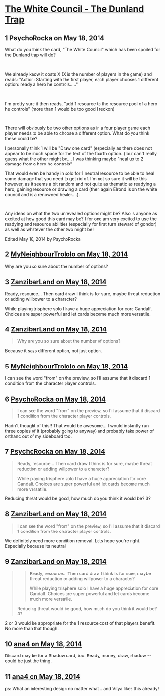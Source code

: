 # [The White Council - The Dunland Trap](https://community.fantasyflightgames.com/topic/106545-the-white-council-the-dunland-trap/)

## 1 [PsychoRocka on May 18, 2014](https://community.fantasyflightgames.com/topic/106545-the-white-council-the-dunland-trap/?do=findComment&comment=1088880)

What do you think the card, "The White Council" which has been spoiled for the Dunland trap will do?

 

We already know it costs X (X is the number of players in the game) and reads:
"Action: Starting with the first player, each player chooses 1 different option: ready a hero he controls....."

 

I'm pretty sure it then reads, "add 1 resource to the resource pool of a hero he controls" (more than 1 would be too good I reckon)

 

There will obviously be two other options as in a four player game each player needs to be able to choose a different option. What do you think these could be?

I personally think 1 will be "Draw one card" (especially as there does not appear to be much space for the text of the fourth option..) but can't really guess what the other might be.... I was thinking maybe "heal up to 2 damage from a hero he controls" 

That would even be handy in solo for 1 neutral resource to be able to heal some damage that you need to get rid of. I'm not so sure it will be this however, as it seems a bit random and not quite as thematic as readying a hero, gaining resource or drawing a card (then again Elrond is on the white council and is a renowned healer....).

 

Any ideas on what the two unrevealed options might be?
Also is anyone as excited at how good this card may be? I for one am very excited to use the readying and resource abilities (especially for first turn steward of gondor) as well as whatever the other two might be!

Edited May 18, 2014 by PsychoRocka

## 2 [MyNeighbourTrololo on May 18, 2014](https://community.fantasyflightgames.com/topic/106545-the-white-council-the-dunland-trap/?do=findComment&comment=1088895)

Why are you so sure about the number of options?

## 3 [ZanzibarLand on May 18, 2014](https://community.fantasyflightgames.com/topic/106545-the-white-council-the-dunland-trap/?do=findComment&comment=1088900)

Ready, resource... Then card draw I think is for sure, maybe threat reduction or adding willpower to a character?

While playing trisphere solo I have a huge appreciation for core Gandalf. Choices are super powerful and let cards become much more versatile.

## 4 [ZanzibarLand on May 18, 2014](https://community.fantasyflightgames.com/topic/106545-the-white-council-the-dunland-trap/?do=findComment&comment=1088901)

> Why are you so sure about the number of options?

Because it says different option, not just option.

## 5 [MyNeighbourTrololo on May 18, 2014](https://community.fantasyflightgames.com/topic/106545-the-white-council-the-dunland-trap/?do=findComment&comment=1088911)

I can see the word "from" on the preview, so I'll assume that it discard 1 condition from the character player controls.

## 6 [PsychoRocka on May 18, 2014](https://community.fantasyflightgames.com/topic/106545-the-white-council-the-dunland-trap/?do=findComment&comment=1088917)

> I can see the word "from" on the preview, so I'll assume that it discard 1 condition from the character player controls.

Hadn't thought of this!! That would be awesome... I would instantly run three copies of it (probably going to anyway) and probably take power of orthanc out of my sideboard too.

## 7 [PsychoRocka on May 18, 2014](https://community.fantasyflightgames.com/topic/106545-the-white-council-the-dunland-trap/?do=findComment&comment=1088920)

> Ready, resource... Then card draw I think is for sure, maybe threat reduction or adding willpower to a character?
> 
> While playing trisphere solo I have a huge appreciation for core Gandalf. Choices are super powerful and let cards become much more versatile.

Reducing threat would be good, how much do you think it would be? 3?

## 8 [ZanzibarLand on May 18, 2014](https://community.fantasyflightgames.com/topic/106545-the-white-council-the-dunland-trap/?do=findComment&comment=1089026)

> I can see the word "from" on the preview, so I'll assume that it discard 1 condition from the character player controls.

We definitely need more condition removal. Lets hope you're right. Especially because its neutral.

## 9 [ZanzibarLand on May 18, 2014](https://community.fantasyflightgames.com/topic/106545-the-white-council-the-dunland-trap/?do=findComment&comment=1089027)

> > Ready, resource... Then card draw I think is for sure, maybe threat reduction or adding willpower to a character?
> > 
> > While playing trisphere solo I have a huge appreciation for core Gandalf. Choices are super powerful and let cards become much more versatile.
> 
> Reducing threat would be good, how much do you think it would be? 3?

2 or 3 would be appropriate for the 1 resource cost of that players benefit. No more than that though.

## 10 [ana4 on May 18, 2014](https://community.fantasyflightgames.com/topic/106545-the-white-council-the-dunland-trap/?do=findComment&comment=1089167)

Discard may be for a Shadow card, too. Ready, money, draw, shadow -- could be just the thing.

## 11 [ana4 on May 18, 2014](https://community.fantasyflightgames.com/topic/106545-the-white-council-the-dunland-trap/?do=findComment&comment=1089168)

ps: What an interesting design no matter what... and Vilya likes this already!

